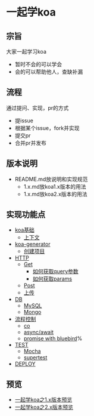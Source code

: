 # 一起学koa

## 宗旨

大家一起学习koa

- 暂时不会的可以学会
- 会的可以帮助他人，查缺补漏

## 流程

通过提问、实现，pr的方式

- 提issue
- 根据某个issue，fork并实现
- 提交pr
- 合并pr并发布

## 版本说明

- README.md放说明和实现规范
  - 1.x.md放koa1.x版本的用法
  - 1.x.md放koa2.x版本的用法

## 实现功能点

- [koa基础](#koa--)
  * [上下文](#---)
- [koa-generator](#koa-generator)
  * [创建项目](#----)
- [HTTP](#http)
  * [Get](#get)
    + [如何获取query参数](#----query--)
    + [如何获取params](#----params)
  * [Post](#post)
  * [上传](#--)
- [DB](#db)
  * [MySQL](#mysql)
  * [Mongo](#mongo)
- [流程控制](#----)
  * [co](#co)
  * [async/await](#async-await)
  * [promise with bluebird](#promise-with-bluebird)%
- [TEST](#test)
  * [Mocha](#mocha)
  * [supertest](#supertest)
- [DEPLOY](#deploy)

## 预览

- [一起学koa之1.x版本预览](1.x.md)
- [一起学koa之2.x版本预览](2.x.md)